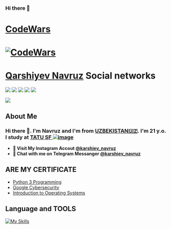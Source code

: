 ### Hi there 👋
 
# [CodeWars](https://www.codewars.com/users/Navruzq)
# [![CodeWars](https://www.codewars.com/users/Navruzq/badges/large)]([https://www.codewars.com/users/Navruzq(https://www.codewars.com/users/Navruzq))
 
<p align="center"> 
      

# [Qarshiyev Navruz](https://myurls.co/karshiev_navruz) Social networks

<a href="https://github.com/karshievnavruz"><img src="https://img.shields.io/badge/github-000?style=for-the-badge&logo=github&logoColor=white"/></a>
<a href="qarshiyevnavruz7777@gmail.com"><img src="https://img.shields.io/badge/gmail-FF0000?style=for-the-badge&logo=gmail&logoColor=white"/></a>
<a href="https://instagram.com/karshiev_navruz"><img src="https://img.shields.io/badge/instagram-D1001F?style=for-the-badge&logo=instagram&logoColor=white"/></a>
<a href="https://t.me/karshiev_navruz"><img src="https://img.shields.io/badge/Telegram-2CA5E0?style=for-the-badge&logo=telegram&logoColor=white"/></a>
<a href="https://www.codewars.com/users/Navruzq/"><img src="https://img.shields.io/badge/codewars-DD915F?style=for-the-badge&logo=codewars&logoColor=white"/></a>
<!-- <a href="[https://www.sololearn.com/profile/27804078]"><img src="https://img.shields.io/badge/sololearn-10397c?style=for-the-badge&logo=sololearn&logoColor=white"/></a> -->
<!-- <a href="https://gitlab.com/quvvatullayev/"><img src="https://img.shields.io/badge/gitlab-FF6600?style=for-the-badge&logo=gitlab&logoColor=white"/></a></a> -->

  
     

<a href=#><img src="snike.svg"></a>

<!-- ## Language and TOOLS

[![My Skills](https://skillicons.dev/icons?i=bootstrap,css,discord,flask,github,gitlab,heroku,html,instagram,js,jquery,linux,md,py,sass,vscode)](https://skillicons.dev) -->

   
## About Me   

### Hi there 👋. I'm Navruz and I'm from [UZBEKISTAN🇺🇿](https://en.wikipedia.org/wiki/Uzbekistan). I'm 21 y.o. I study at [TATU SF ![image](https://user-images.githubusercontent.com/105332906/206888050-f68457da-1397-4adb-b063-d0c73ba28c67.png)](https://samtuit.uz/)


- **🔴 Visit My Instagram Accout [@karshiev_navruz](https://www.instagram.com/karshiev_navruz/)**
- **🔵 Chat with me on Telegram Messanger [@karshiev_navruz](https://t.me/karshiev_navruz)**
## ARE MY CERTIFICATE

- [Python 3 Programming](https://www.coursera.org/account/accomplishments/specialization/Z7MEVJA3S8ER)
- [Google Cybersecurity](https://www.coursera.org/account/accomplishments/professional-cert/YB3NU3LS7GZL)
- [Introduction to Operating Systems](https://www.coursera.org/account/accomplishments/specialization/CFR3L9LXGRFY)


 ## Language and TOOLS

[![My Skills](https://skillicons.dev/icons?i=py,github,git,postman,instagram,twitter,vscode,html)](https://skillicons.dev)


<!-- ,numpy,pandas,matplotlib,opencv,





